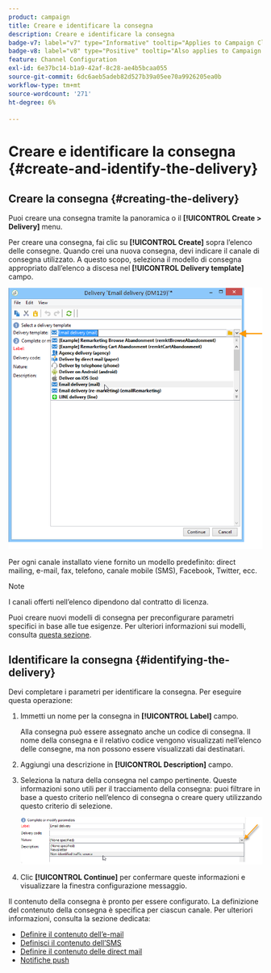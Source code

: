 ```yaml
---
product: campaign
title: Creare e identificare la consegna
description: Creare e identificare la consegna
badge-v7: label="v7" type="Informative" tooltip="Applies to Campaign Classic v7"
badge-v8: label="v8" type="Positive" tooltip="Also applies to Campaign v8"
feature: Channel Configuration
exl-id: 6e37bc14-b1a9-42af-8c28-ae4b5bcaa055
source-git-commit: 6dc6aeb5adeb82d527b39a05ee70a9926205ea0b
workflow-type: tm+mt
source-wordcount: '271'
ht-degree: 6%

---
```


# Creare e identificare la consegna {#create-and-identify-the-delivery}



## Creare la consegna {#creating-the-delivery}

Puoi creare una consegna tramite la panoramica o il **[!UICONTROL Create > Delivery]** menu.


Per creare una consegna, fai clic su **[!UICONTROL Create]** sopra l’elenco delle consegne. Quando crei una nuova consegna, devi indicare il canale di consegna utilizzato. A questo scopo, seleziona il modello di consegna appropriato dall’elenco a discesa nel **[!UICONTROL Delivery template]** campo.

![](assets/s_ncs_user_wizard_email01_1.png)

Per ogni canale installato viene fornito un modello predefinito: direct mailing, e-mail, fax, telefono, canale mobile (SMS), Facebook, Twitter, ecc.

>[!NOTE]
>
>I canali offerti nell’elenco dipendono dal contratto di licenza.

Puoi creare nuovi modelli di consegna per preconfigurare parametri specifici in base alle tue esigenze. Per ulteriori informazioni sui modelli, consulta [questa sezione](about-templates.md).

## Identificare la consegna {#identifying-the-delivery}

Devi completare i parametri per identificare la consegna. Per eseguire questa operazione:

1. Immetti un nome per la consegna in **[!UICONTROL Label]** campo.

   Alla consegna può essere assegnato anche un codice di consegna. Il nome della consegna e il relativo codice vengono visualizzati nell’elenco delle consegne, ma non possono essere visualizzati dai destinatari.

1. Aggiungi una descrizione in **[!UICONTROL Description]** campo.
1. Seleziona la natura della consegna nel campo pertinente. Queste informazioni sono utili per il tracciamento della consegna: puoi filtrare in base a questo criterio nell’elenco di consegna o creare query utilizzando questo criterio di selezione.

   ![](assets/s_ncs_user_email_del_nature.png)

1. Clic **[!UICONTROL Continue]** per confermare queste informazioni e visualizzare la finestra configurazione messaggio.

Il contenuto della consegna è pronto per essere configurato. La definizione del contenuto della consegna è specifica per ciascun canale. Per ulteriori informazioni, consulta la sezione dedicata:

* [Definire il contenuto dell’e-mail](defining-the-email-content.md)
* [Definisci il contenuto dell’SMS](sms-create.md#defining-the-sms-content)
* [Definire il contenuto delle direct mail](defining-the-direct-mail-content.md)
* [Notifiche push](about-mobile-app-channel.md)
